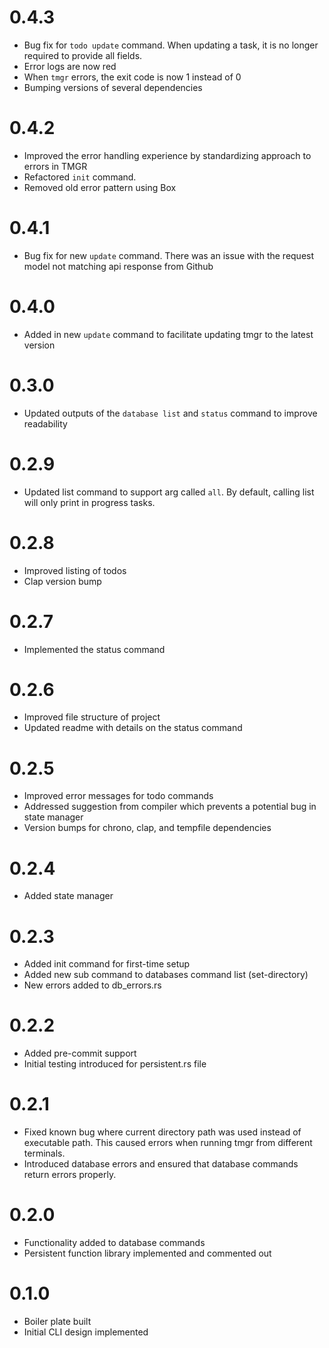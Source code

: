 # 0.4.3
- Bug fix for `todo update` command. When updating a task, it is no longer required to provide all fields.
- Error logs are now red
- When `tmgr` errors, the exit code is now 1 instead of 0
- Bumping versions of several dependencies
# 0.4.2
- Improved the error handling experience by standardizing approach to errors in TMGR
- Refactored `init` command.
- Removed old error pattern using Box
# 0.4.1
- Bug fix for new `update` command. There was an issue with the request model not matching api response from Github
# 0.4.0
- Added in new `update` command to facilitate updating tmgr to the latest version
# 0.3.0
- Updated outputs of the `database list` and `status` command to improve readability
# 0.2.9
- Updated list command to support arg called `all`. By default, calling list will only print in progress tasks.
# 0.2.8
- Improved listing of todos
- Clap version bump
# 0.2.7
- Implemented the status command
# 0.2.6
- Improved file structure of project
- Updated readme with details on the status command
# 0.2.5
- Improved error messages for todo commands
- Addressed suggestion from compiler which prevents a potential bug in state manager
- Version bumps for chrono, clap, and tempfile dependencies
# 0.2.4
- Added state manager
# 0.2.3
- Added init command for first-time setup
- Added new sub command to databases command list (set-directory)
- New errors added to db_errors.rs
# 0.2.2
- Added pre-commit support
- Initial testing introduced for persistent.rs file
# 0.2.1
- Fixed known bug where current directory path was used instead of executable path. This caused errors when running tmgr from different terminals.
- Introduced database errors and ensured that database commands return errors properly.
# 0.2.0
- Functionality added to database commands
- Persistent function library implemented and commented out
# 0.1.0
- Boiler plate built
- Initial CLI design implemented
